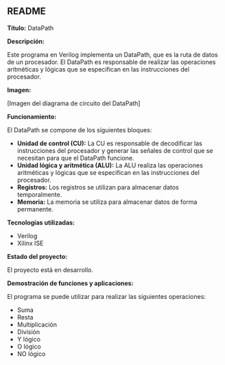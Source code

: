 ## README

**Título:** DataPath

**Descripción:**

Este programa en Verilog implementa un DataPath, que es la ruta de datos de un procesador. El DataPath es responsable de realizar las operaciones aritméticas y lógicas que se especifican en las instrucciones del procesador.

**Imagen:**

[Imagen del diagrama de circuito del DataPath]

**Funcionamiento:**

El DataPath se compone de los siguientes bloques:

* **Unidad de control (CU):** La CU es responsable de decodificar las instrucciones del procesador y generar las señales de control que se necesitan para que el DataPath funcione.
* **Unidad lógica y aritmética (ALU):** La ALU realiza las operaciones aritméticas y lógicas que se especifican en las instrucciones del procesador.
* **Registros:** Los registros se utilizan para almacenar datos temporalmente.
* **Memoria:** La memoria se utiliza para almacenar datos de forma permanente.

**Tecnologías utilizadas:**

* Verilog
* Xilinx ISE

**Estado del proyecto:**

El proyecto está en desarrollo.

**Demostración de funciones y aplicaciones:**

El programa se puede utilizar para realizar las siguientes operaciones:

* Suma
* Resta
* Multiplicación
* División
* Y lógico
* O lógico
* NO lógico
